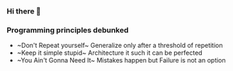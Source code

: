### Hi there 👋

### Programming principles debunked

- ~Don't Repeat yourself~ Generalize only after a threshold of repetition
- ~Keep it simple stupid~ Architecture it such it can be perfected
- ~You Ain't Gonna Need It~ Mistakes happen but Failure is not an option

<!--
**julienreszka/julienreszka** is a ✨ _special_ ✨ repository because its `README.md` (this file) appears on your GitHub profile.

Here are some ideas to get you started:

- 🔭 I’m currently working on ...
- 🌱 I’m currently learning ...
- 👯 I’m looking to collaborate on ...
- 🤔 I’m looking for help with ...
- 💬 Ask me about ...
- 📫 How to reach me: ...
- 😄 Pronouns: ...
- ⚡ Fun fact: ...
-->
